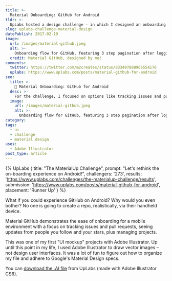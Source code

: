 ```yaml
---
title: >-
  Material Onboarding: GitHub for Android
tldr: >-
  UpLabs hosted a design challenge - in which I designed an onboarding flow for GitHub on Android. I focused on options like tracking issues and pull requests, your activity feed, and managing projects instead of editing code. At the end of the challenge, my project ranked in the top 10 out of 273 challengers!
slug: uplabs-challenge-material-design
datePublish: 2017-02-19
image:
  url: /images/material-github.jpeg
  alt: >-
    Onboarding flow for GitHub, featuring 3 step pagination after logging in: 1) Track issues and pull requests. 2) Catch up on follows and stars. 3) Manage and update projects. After going through the flow, all options are accessible via a navigation pane on the left side of the app.
  credit: Material GitHub, designed by me!
comments:
  twitter: https://twitter.com/m2creates/status/833497888965554176
  uplabs: https://www.uplabs.com/posts/material-github-for-android
seo:
  title: >-
    📱 Material Onboarding: GitHub for Android
  desc: >-
    For the challenge, I focused on options like tracking issues and pull requests, your activity feed, and projects. Ranked in the top 10 out of 273 challengers!
  image:
    url: /images/material-github.jpeg
    alt: >-
      Onboarding flow for GitHub, featuring 3 step pagination after logging in: 1) Track issues and pull requests. 2) Catch up on follows and stars. 3) Manage and update projects. After going through the flow, all options are accessible via a navigation pane on the left side of the app.
category:
tags:
  - ui
  - challenge
  - material design
uses:
  - Adobe Illustrator
post_type: article
---
```


{% UpLabs { title: "The MaterialUp Challenge", prompt: "Let's rethink the on-boarding experience on Android!", challengers: '273', results: 'https://www.uplabs.com/challenges/the-materialup-challenge/results', submission: 'https://www.uplabs.com/posts/material-github-for-android', placement: 'Runner Up' } %}

What if you could experience GitHub on Android? Why would you even bother? No one is going to create a repo, realistically, via their handheld device.

Material GitHub demonstrates the ease of onboarding for a mobile environment with a focus on tracking issues and pull requests, seeing updates from people you follow and your stars, plus managing projects.

This was one of my first "UI mockup" projects with Adobe Illustrator. Up until this point in my life, I used Adobe Illustrator to draw vector images – not design user interfaces. It was a lot of fun to figure out how to organize my file and adhere to Google's Material Design specs.

You can [download the .AI file](https://www.uplabs.com/posts/material-github-for-android) from UpLabs (made with Adobe Illustrator CS6).

